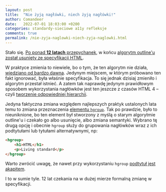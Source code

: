 ```yaml
---
layout: post
title:  "Nie żyją nagłówki, niech żyją nagłówki!"
author: Comandeer
date:   2022-07-01 18:03:00 +0200
categories: standardy-sieciowe a11y refleksje
comments: true
permalink: /nie-zyja-naglowki-niech-zyja-naglowki.html
---
```


Stało się. [Po ponad **12 latach** przepychanek](https://html5accessibility.com/stuff/2022/04/05/12-years-beyond-a-html-joke/), w końcu [algorytm outline'u został usunięty ze specyfikacji HTML](https://github.com/whatwg/html/commit/6682bdeee6fb08f5972bea92064fe250f1b4ec9c).

W praktyce zmienia to niewiele, bo o tym, że ten algorytm nie działa, [wiedziano od bardzo dawna](https://www.tpgi.com/html5-document-outline/). Jedynym miejscem, w którym próbowano ten fakt ignorować, była właśnie specyfikacja. To się jednak dzisiaj zmieniło i algorytm przestał istnieć. A zatem tak naprawdę jedynym prawidłowym sposobem wykorzystania nagłówków jest ten jeszcze z czasów HTML 4 – czyli [tworzenie odpowiedniej hierarchii](https://blog.comandeer.pl/o-naglowkach-slow-kilka.html#znaczenie-nag%C5%82%C3%B3wk%C3%B3w).

Jedyna faktyczna zmiana względem najlepszych praktyk ustalonych lata temu to zmiana przeznaczenia [elementu `hgroup`](https://html.spec.whatwg.org/multipage/sections.html#the-hgroup-element). Tak po prawdzie, było to nieuniknione, bo ten element był stworzony z myślą o starym algorytmie outline'u i czekało go albo usunięcie, albo zmiana semantyki. Wybrano tę drugą opcję i obecnie `hgroup` służy do grupowania nagłówków wraz z ich podtytułami lub tytułami alternatywnymi, np:

```html
<hgroup>
	<h1>HTML</h1>
	<p>Living standard</p>
</hgroup>
```

Warto zwrócić uwagę, że nawet przy wykorzystaniu `hgroup` [podtytuł jest akapitem](https://blog.comandeer.pl/o-naglowkach-slow-kilka.html#podtytu%C5%82y).

I to w sumie tyle. 12 lat czekania na w dużej mierze formalną zmianę w specyfikacji.

